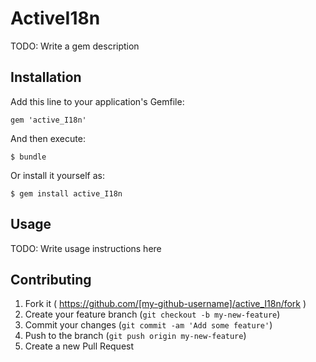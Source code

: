 # ActiveI18n

TODO: Write a gem description

## Installation

Add this line to your application's Gemfile:

    gem 'active_I18n'

And then execute:

    $ bundle

Or install it yourself as:

    $ gem install active_I18n

## Usage

TODO: Write usage instructions here

## Contributing

1. Fork it ( https://github.com/[my-github-username]/active_I18n/fork )
2. Create your feature branch (`git checkout -b my-new-feature`)
3. Commit your changes (`git commit -am 'Add some feature'`)
4. Push to the branch (`git push origin my-new-feature`)
5. Create a new Pull Request
